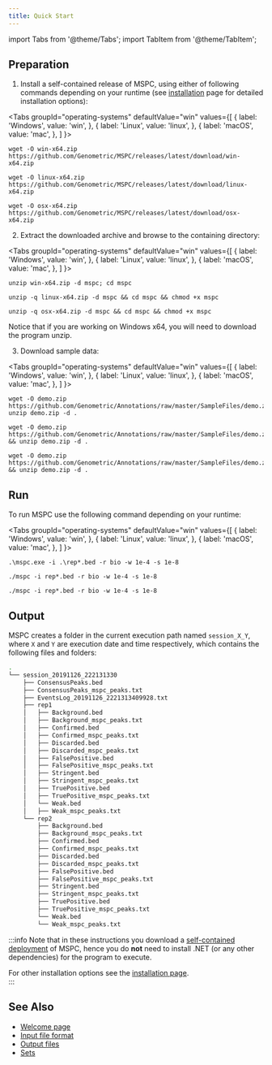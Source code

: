 ```yaml
---
title: Quick Start
---
```


import Tabs from '@theme/Tabs';
import TabItem from '@theme/TabItem';

## Preparation

1. Install a self-contained release of MSPC, using either of following commands
depending on your runtime (see [installation](installation.md) page for detailed
installation options):

<Tabs
 groupId="operating-systems"
 defaultValue="win"
 values={[
  { label: 'Windows', value: 'win', },
  { label: 'Linux', value: 'linux', },
  { label: 'macOS', value: 'mac', },
 ]
}>
 <TabItem value="win">

 ```shell
 wget -O win-x64.zip https://github.com/Genometric/MSPC/releases/latest/download/win-x64.zip
 ```

 </TabItem>
 <TabItem value="linux">

 ```shell
 wget -O linux-x64.zip https://github.com/Genometric/MSPC/releases/latest/download/linux-x64.zip
 ```

 </TabItem>
 <TabItem value="mac">

 ```shell
 wget -O osx-x64.zip https://github.com/Genometric/MSPC/releases/latest/download/osx-x64.zip
 ```

 </TabItem>
</Tabs>

2. Extract the downloaded archive and browse to the containing directory:

<Tabs
 groupId="operating-systems"
 defaultValue="win"
 values={[
  { label: 'Windows', value: 'win', },
  { label: 'Linux', value: 'linux', },
  { label: 'macOS', value: 'mac', },
 ]
}>
 <TabItem value="win">

 ```shell
 unzip win-x64.zip -d mspc; cd mspc
 ```

 </TabItem>
 <TabItem value="linux">

 ```shell
 unzip -q linux-x64.zip -d mspc && cd mspc && chmod +x mspc
 ```

 </TabItem>
 <TabItem value="mac">

 ```shell
 unzip -q osx-x64.zip -d mspc && cd mspc && chmod +x mspc
 ```

 </TabItem>
</Tabs>

   Notice that if you are working on Windows x64, you will need to download the program unzip.

3. Download sample data:

<Tabs
 groupId="operating-systems"
 defaultValue="win"
 values={[
  { label: 'Windows', value: 'win', },
  { label: 'Linux', value: 'linux', },
  { label: 'macOS', value: 'mac', },
 ]
}>
 <TabItem value="win">

 ```shell
 wget -O demo.zip https://github.com/Genometric/Annotations/raw/master/SampleFiles/demo.zip; unzip demo.zip -d .
 ```

 </TabItem>
 <TabItem value="linux">

 ```shell
 wget -O demo.zip https://github.com/Genometric/Annotations/raw/master/SampleFiles/demo.zip && unzip demo.zip -d .
 ```

 </TabItem>
 <TabItem value="mac">

 ```shell
 wget -O demo.zip https://github.com/Genometric/Annotations/raw/master/SampleFiles/demo.zip && unzip demo.zip -d .
 ```

 </TabItem>
</Tabs>

## Run

To run MSPC use the following command depending on your runtime:

<Tabs
 groupId="operating-systems"
 defaultValue="win"
 values={[
  { label: 'Windows', value: 'win', },
  { label: 'Linux', value: 'linux', },
  { label: 'macOS', value: 'mac', },
 ]
}>
 <TabItem value="win">

 ```shell
 .\mspc.exe -i .\rep*.bed -r bio -w 1e-4 -s 1e-8
 ```

 </TabItem>
 <TabItem value="linux">

 ```shell
 ./mspc -i rep*.bed -r bio -w 1e-4 -s 1e-8
 ```

 </TabItem>
 <TabItem value="mac">

 ```shell
 ./mspc -i rep*.bed -r bio -w 1e-4 -s 1e-8
 ```

 </TabItem>
</Tabs>

## Output

MSPC creates a folder in the current execution path named `session_X_Y`, 
where `X` and `Y` are execution date and time respectively, which contains 
the following files and folders:

```bash
.
└── session_20191126_222131330
    ├── ConsensusPeaks.bed
	├── ConsensusPeaks_mspc_peaks.txt
	├── EventsLog_20191126_2221313409928.txt
    ├── rep1
    │   ├── Background.bed
    │   ├── Background_mspc_peaks.txt
    │   ├── Confirmed.bed
    │   ├── Confirmed_mspc_peaks.txt
    │   ├── Discarded.bed
    │   ├── Discarded_mspc_peaks.txt
    │   ├── FalsePositive.bed
    │   ├── FalsePositive_mspc_peaks.txt
    │   ├── Stringent.bed
    │   ├── Stringent_mspc_peaks.txt
    │   ├── TruePositive.bed
    │   ├── TruePositive_mspc_peaks.txt
    │   └── Weak.bed
    │   ├── Weak_mspc_peaks.txt
    └── rep2
        ├── Background.bed
        ├── Background_mspc_peaks.txt
        ├── Confirmed.bed
        ├── Confirmed_mspc_peaks.txt
        ├── Discarded.bed
        ├── Discarded_mspc_peaks.txt
        ├── FalsePositive.bed
        ├── FalsePositive_mspc_peaks.txt
        ├── Stringent.bed
        ├── Stringent_mspc_peaks.txt
        ├── TruePositive.bed
        ├── TruePositive_mspc_peaks.txt
        └── Weak.bed
        └── Weak_mspc_peaks.txt
```

:::info
Note that in these instructions you download a 
[self-contained deployment](https://docs.microsoft.com/en-us/dotnet/core/deploying/#publish-self-contained)
of MSPC, hence you do __not__ need to install .NET (or 
any other dependencies) for the program to execute. 

For other installation options see the [installation page](installation).   
:::

## See Also

- [Welcome page](welcome.md)
- [Input file format](cli/input.md)
- [Output files](cli/output.md)
- [Sets](method/sets.md)
